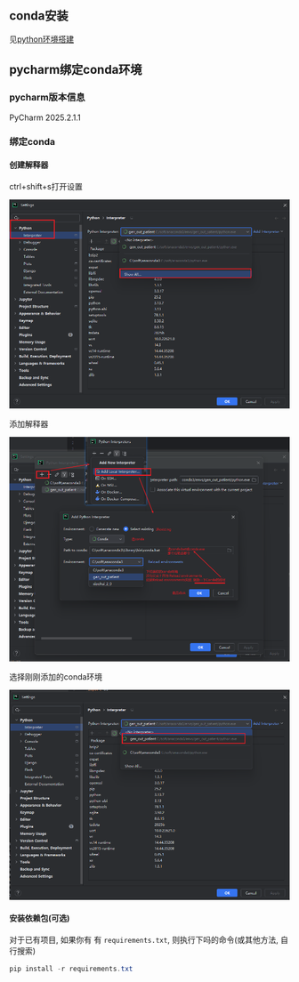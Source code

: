 ## conda安装

见[python环境搭建](./1.python环境搭建.md)

## pycharm绑定conda环境

### pycharm版本信息

PyCharm 2025.2.1.1

### 绑定conda

#### 创建解释器

ctrl+shift+s打开设置

![1758867769245](image/2.pycharm2025绑定conda/1758867769245.png)

添加解释器

![1758868348171](image/2.pycharm2025绑定conda/1758868348171.png)

选择刚刚添加的conda环境

![1758868415791](image/2.pycharm2025绑定conda/1758868415791.png)

#### 安装依赖包(可选)

对于已有项目, 如果你有 有 `requirements.txt`, 则执行下吗的命令(或其他方法, 自行搜索)

```powershell
pip install -r requirements.txt
```
